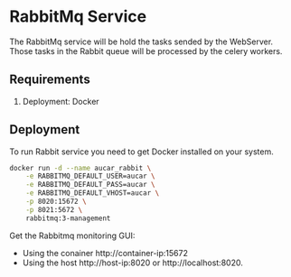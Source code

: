 # RabbitMq Service

The RabbitMq service will be hold the tasks sended by the WebServer. Those tasks in the 
Rabbit queue will be processed by the celery workers.

## Requirements

1. Deployment: Docker

## Deployment

To run Rabbit service you need to get Docker installed on your system.

```sh
docker run -d --name aucar_rabbit \
	-e RABBITMQ_DEFAULT_USER=aucar \
	-e RABBITMQ_DEFAULT_PASS=aucar \
	-e RABBITMQ_DEFAULT_VHOST=aucar \
	-p 8020:15672 \
	-p 8021:5672 \
	rabbitmq:3-management
```

Get the Rabbitmq monitoring GUI:

* Using the conainer http://container-ip:15672
* Using the host http://host-ip:8020 or http://localhost:8020. 
